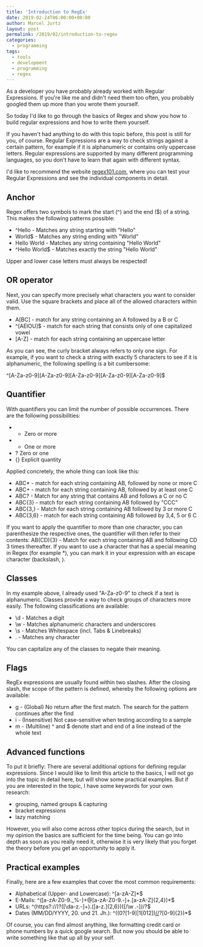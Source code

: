 ```yaml
---
title: 'Introduction to RegEx'
date: 2019-02-24T06:00:00+00:00
author: Marcel Jurtz
layout: post
permalink: /2019/02/introduction-to-regex
categories:
  - programming
tags:
  - tools
  - development
  - programming
  - regex
---
```


As a developer you have probably already worked with Regular Expressions. If you're like me and didn't need them too often, you probably googled them up more than you wrote them yourself.

So today I'd like to go through the basics of Regex and show you how to build regular expressions and how to write them yourself.

If you haven't had anything to do with this topic before, this post is still for you, of course. Regular Expressions are a way to check strings against a certain pattern, for example if it is alphanumeric or contains only uppercase letters. Regular expressions are supported by many different programming languages, so you don't have to learn that again with different syntax.

I'd like to recommend the website [regex101.com](https://regex101.com/), where you can test your Regular Expressions and see the individual components in detail.

## Anchor

Regex offers two symbols to mark the start (^) and the end ($) of a string. This makes the following patterns possible:

* ^Hello - Matches any string starting with "Hello"
* World$ - Matches any string ending with "World"
* Hello World - Matches any string containing "Hello World"
* ^Hello World$ - Matches exactly the string "Hello World"

Upper and lower case letters must always be respected!

## OR operator

Next, you can specify more precisely what characters you want to consider valid. Use the square brackets and place all of the allowed characters within them.

* A[BC] - match for any string containing an A followed by a B or C
* ^[AEIOU]$ - match for each string that consists only of one capitalized vowel
* [A-Z] - match for each string containing an uppercase letter

As you can see, the curly bracket always refers to only one sign. For example, if you want to check a string with exactly 5 characters to see if it is alphanumeric, the following spelling is a bit cumbersome:

^[A-Za-z0-9][A-Za-z0-9][A-Za-z0-9][A-Za-z0-9][A-Za-z0-9]$

## Quantifier

With quantifiers you can limit the number of possible occurrences. There are the following possibilities:

* * Zero or more
* + One or more
* ? Zero or one
* {} Explicit quantity

Applied concretely, the whole thing can look like this:

* ABC* - match for each string containing AB, followed by none or more C
* ABC+ - match for each string containing AB, followed by at least one C
* ABC? - Match for any string that contains AB and follows a C or no C
* ABC{3} - match for each string containing AB followed by "CCC"
* ABC{3,} - Match for each string containing AB followed by 3 or more C
* ABC{3,6} - match for each string containing AB followed by 3,4, 5 or 6 C

If you want to apply the quantifier to more than one character, you can parenthesize the respective ones, the quantifier will then refer to their contents: AB(CD){3} - Match for each string containing AB and following CD 3 times thereafter. If you want to use a character that has a special meaning in Regex (for example *), you can mark it in your expression with an escape character (backslash, \).

## Classes

In my example above, I already used "A-Za-z0-9" to check if a text is alphanumeric. Classes provide a way to check groups of characters more easily. The following classifications are available:

* \d - Matches a digit
* \w - Matches alphanumeric characters and underscores
* \s - Matches Whitespace (incl. Tabs & Linebreaks)
* . -  Matches any character

You can capitalize any of the classes to negate their meaning.

## Flags

RegEx expressions are usually found within two slashes. After the closing slash, the scope of the pattern is defined, whereby the following options are available:

* g - (Global) No return after the first match. The search for the pattern continues after the find
* i - (Insensitive) Not case-sensitive when testing according to a sample
* m - (Multiline) ^ and $ denote start and end of a line instead of the whole text

## Advanced functions

To put it briefly: There are several additional options for defining regular expressions. Since I would like to limit this article to the basics, I will not go into the topic in detail here, but will show some practical examples. But if you are interested in the topic, I have some keywords for your own research:

* grouping, named groups & capturing
* bracket expressions
* lazy matching

However, you will also come across other topics during the search, but in my opinion the basics are sufficient for the time being. You can go into depth as soon as you really need it, otherwise it is very likely that you forget the theory before you get an opportunity to apply it.

## Practical examples

Finally, here are a few examples that cover the most common requirements:

* Alphabetical (Upper- and Lowercase): ^[a-zA-Z]*$
* E-Mails: ^([a-zA-Z0-9._%-]+@[a-zA-Z0-9.-]+\.[a-zA-Z]{2,4})*$
* URLs: ^(https?:\/\/)?([\da-z\.-]+)\.([a-z\.]{2,6})([\/\w \.-]*)*\/?$
* Dates (MM/DD/YYYY, 20. und 21. Jh.): ^((0?[1-9]|1[012])[/](0?[1-9]|[12][0-9]|3[01])[/](19|20)?[0-9]{2})*$ 

Of course, you can find almost anything, like formatting credit card or phone numbers by a quick google search. But now you should be able to write something like that up all by your self.
